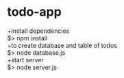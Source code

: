 # todo-app
+install dependencies  
 $> npm install  
+to create database and table of todos  
$> node database.js  
+start server   
$> node server.js
